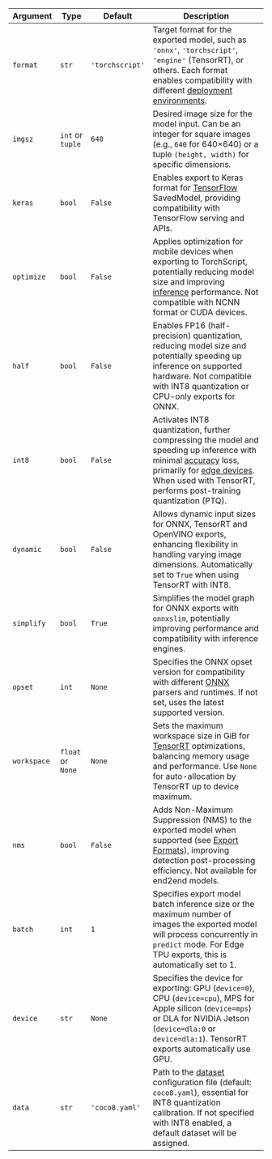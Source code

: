| Argument    | Type              | Default         | Description                                                                                                                                                                                   |
| ----------- | ----------------- | --------------- | --------------------------------------------------------------------------------------------------------------------------------------------------------------------------------------------- |
| `format`    | `str`             | `'torchscript'` | Target format for the exported model, such as `'onnx'`, `'torchscript'`, `'engine'` (TensorRT), or others. Each format enables compatibility with different [deployment environments](https://docs.ultralytics.com/modes/export/).                              |
| `imgsz`     | `int` or `tuple`  | `640`           | Desired image size for the model input. Can be an integer for square images (e.g., `640` for 640×640) or a tuple `(height, width)` for specific dimensions.                                                             |
| `keras`     | `bool`            | `False`         | Enables export to Keras format for [TensorFlow](https://www.ultralytics.com/glossary/tensorflow) SavedModel, providing compatibility with TensorFlow serving and APIs.                        |
| `optimize`  | `bool`            | `False`         | Applies optimization for mobile devices when exporting to TorchScript, potentially reducing model size and improving [inference](https://docs.ultralytics.com/modes/predict/) performance. Not compatible with NCNN format or CUDA devices.                                                             |
| `half`      | `bool`            | `False`         | Enables FP16 (half-precision) quantization, reducing model size and potentially speeding up inference on supported hardware. Not compatible with INT8 quantization or CPU-only exports for ONNX.                                                                  |
| `int8`      | `bool`            | `False`         | Activates INT8 quantization, further compressing the model and speeding up inference with minimal [accuracy](https://www.ultralytics.com/glossary/accuracy) loss, primarily for [edge devices](https://www.ultralytics.com/blog/understanding-the-real-world-applications-of-edge-ai). When used with TensorRT, performs post-training quantization (PTQ). |
| `dynamic`   | `bool`            | `False`         | Allows dynamic input sizes for ONNX, TensorRT and OpenVINO exports, enhancing flexibility in handling varying image dimensions. Automatically set to `True` when using TensorRT with INT8.                                                               |
| `simplify`  | `bool`            | `True`          | Simplifies the model graph for ONNX exports with `onnxslim`, potentially improving performance and compatibility with inference engines.                                                                             |
| `opset`     | `int`             | `None`          | Specifies the ONNX opset version for compatibility with different [ONNX](https://docs.ultralytics.com/integrations/onnx/) parsers and runtimes. If not set, uses the latest supported version.                                                   |
| `workspace` | `float` or `None` | `None`          | Sets the maximum workspace size in GiB for [TensorRT](https://docs.ultralytics.com/integrations/tensorrt/) optimizations, balancing memory usage and performance. Use `None` for auto-allocation by TensorRT up to device maximum.                   |
| `nms`       | `bool`            | `False`         | Adds Non-Maximum Suppression (NMS) to the exported model when supported (see [Export Formats](https://docs.ultralytics.com/modes/export/)), improving detection post-processing efficiency. Not available for end2end models.   |
| `batch`     | `int`             | `1`             | Specifies export model batch inference size or the maximum number of images the exported model will process concurrently in `predict` mode. For Edge TPU exports, this is automatically set to 1.                                                       |
| `device`    | `str`             | `None`          | Specifies the device for exporting: GPU (`device=0`), CPU (`device=cpu`), MPS for Apple silicon (`device=mps`) or DLA for NVIDIA Jetson (`device=dla:0` or `device=dla:1`). TensorRT exports automatically use GPU.                   |
| `data`      | `str`             | `'coco8.yaml'`  | Path to the [dataset](https://docs.ultralytics.com/datasets/) configuration file (default: `coco8.yaml`), essential for INT8 quantization calibration. If not specified with INT8 enabled, a default dataset will be assigned.                                                         |
